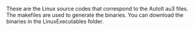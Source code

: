 These are the Linux source codes that correspond to the AutoIt au3 files. The makefiles are used to generate the binaries. You can download the binaries in the LinuxExecutables folder.
